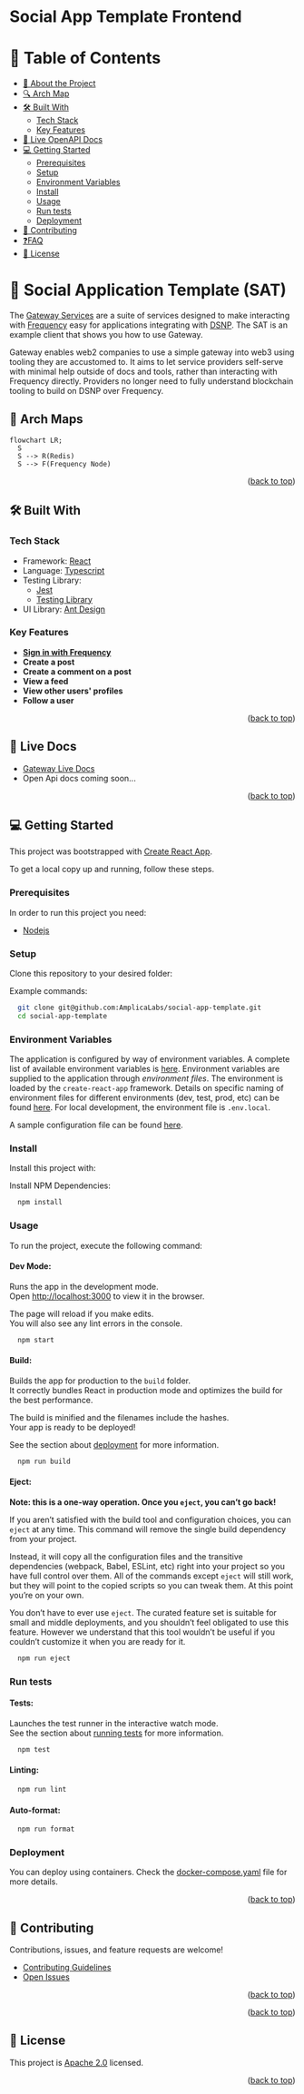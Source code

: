 # Social App Template Frontend

<!--
Find and replace list:

- `{gateway-service-repo}`: Example: `account-service`, `graph-service`
- `{gateway-service-title}`: Example `Account Service`, `Graph Service`
-->

<!-- TABLE OF CONTENTS -->

# 📗 Table of Contents

- [📖 About the Project](#about-project)
- [🔍 Arch Map](#-arch-maps)
- [🛠 Built With](#-built-with)
  - [Tech Stack](#tech-stack)
  - [Key Features](#key-features)
- [🚀 Live OpenAPI Docs](#-live-docs)
- [💻 Getting Started](#-getting-started)
  - [Prerequisites](#prerequisites)
  - [Setup](#setup)
  - [Environment Variables](#environment-variables)
  - [Install](#install)
  - [Usage](#usage)
  - [Run tests](#run-tests)
  - [Deployment](#deployment)
- [🤝 Contributing](#-contributing)
- [❓FAQ](#faq)
- [📝 License](#-license)

<!-- PROJECT DESCRIPTION -->

# 📖 Social Application Template (SAT) <a name="about-project"></a>

The [Gateway Services](https://github.com/AmplicaLabs/gateway) are a suite of services designed to make interacting with
[Frequency](https://github.com/frequency-chain/frequency) easy for applications integrating with
[DSNP](https://dsnp.org/). The SAT is an example client that shows you how to use Gateway.

Gateway enables web2 companies to use a simple gateway into web3 using tooling they are accustomed to. It aims to let
service providers self-serve with minimal help outside of docs and tools, rather than interacting with Frequency
directly. Providers no longer need to fully understand blockchain tooling to build on DSNP over Frequency.

<!-- Mermaid Arch maps -->

## 🔭 Arch Maps

```mermaid
flowchart LR;
  S
  S --> R(Redis)
  S --> F(Frequency Node)
```

<p align="right">(<a href="#-table-of-contents">back to top</a>)</p>

## 🛠 Built With <a name="built-with"></a>

### Tech Stack <a name="tech-stack"></a>

<ul>
  <li>Framework: <a href="https://react.dev/">React</a></li>
  <li>Language: <a href="https://www.typescriptlang.org/">Typescript</a></li>
  <li>Testing Library: 
    <ul>
      <li><a href="https://jestjs.io/">Jest</a></li>
      <li><a href="https://testing-library.com/">Testing Library</a></li>
    </ul>
  </li>
  <li>UI Library: <a href="https://ant.design/">Ant Design</a></li>
</ul>

<!-- Features -->

### Key Features

- **[Sign in with Frequency](https://github.com/AmplicaLabs/siwf)**
- **Create a post**
- **Create a comment on a post**
- **View a feed**
- **View other users' profiles**
- **Follow a user**

<p align="right">(<a href="#-table-of-contents">back to top</a>)</p>

<!-- LIVE Docs -->

## 🚀 Live Docs

- [Gateway Live Docs](https://amplicalabs.github.io/gateway/)
- Open Api docs coming soon...

<p align="right">(<a href="#-table-of-contents">back to top</a>)</p>

<!-- GETTING STARTED -->

## 💻 Getting Started

This project was bootstrapped with [Create React App](https://github.com/facebook/create-react-app).

To get a local copy up and running, follow these steps.

### Prerequisites

In order to run this project you need:

- [Nodejs](https://nodejs.org)

### Setup

Clone this repository to your desired folder:

Example commands:

```sh
  git clone git@github.com:AmplicaLabs/social-app-template.git
  cd social-app-template
```

### Environment Variables

The application is configured by way of environment variables. A complete list of available environment variables is
[here](./ENVIRONMENT.md). Environment variables are supplied to the application through _environment files_. The
environment is loaded by the `create-react-app` framework. Details on specific naming of environment files for different
environments (dev, test, prod, etc) can be found
[here](https://create-react-app.dev/docs/adding-custom-environment-variables/). For local development, the environment
file is `.env.local`.

A sample configuration file can be found [here](./env.template).

### Install

Install this project with:

Install NPM Dependencies:

```sh
  npm install
```

### Usage

To run the project, execute the following command:

#### Dev Mode:

Runs the app in the development mode.\
Open [http://localhost:3000](http://localhost:3000) to view it in the browser.

The page will reload if you make edits.\
You will also see any lint errors in the console.

```sh
  npm start
```

#### Build:

Builds the app for production to the `build` folder.\
It correctly bundles React in production mode and optimizes the build for the best performance.

The build is minified and the filenames include the hashes.\
Your app is ready to be deployed!

See the section about [deployment](https://facebook.github.io/create-react-app/docs/deployment) for more information.

```sh
  npm run build
```

#### Eject:

**Note: this is a one-way operation. Once you `eject`, you can’t go back!**

If you aren’t satisfied with the build tool and configuration choices, you can `eject` at any time. This command will
remove the single build dependency from your project.

Instead, it will copy all the configuration files and the transitive dependencies (webpack, Babel, ESLint, etc) right
into your project so you have full control over them. All of the commands except `eject` will still work, but they will
point to the copied scripts so you can tweak them. At this point you’re on your own.

You don’t have to ever use `eject`. The curated feature set is suitable for small and middle deployments, and you
shouldn’t feel obligated to use this feature. However we understand that this tool wouldn’t be useful if you couldn’t
customize it when you are ready for it.

```sh
  npm run eject
```

### Run tests

#### Tests:

Launches the test runner in the interactive watch mode.\
See the section about [running tests](https://facebook.github.io/create-react-app/docs/running-tests) for more information.

```sh
  npm test
```

#### Linting:

```sh
  npm run lint
```

#### Auto-format:

```sh
  npm run format
```

### Deployment

You can deploy using containers. Check the [docker-compose.yaml](backend/docker-compose.yaml) file for more details.

<p align="right">(<a href="#-table-of-contents">back to top</a>)</p>

<!-- CONTRIBUTING -->

## 🤝 Contributing

Contributions, issues, and feature requests are welcome!

- [Contributing Guidelines](./CONTRIBUTING.md)
- [Open Issues](https://github.com/AmplicaLabs/social-app-template/issues)

<p align="right">(<a href="#-table-of-contents">back to top</a>)</p>

<p align="right">(<a href="#-table-of-contents">back to top</a>)</p>

<!-- LICENSE -->

## 📝 License

This project is [Apache 2.0](./LICENSE) licensed.

<p align="right">(<a href="#-table-of-contents">back to top</a>)</p>
